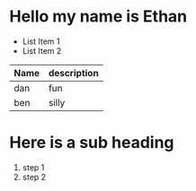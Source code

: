 # Hello my name is Ethan 
* List Item 1
* List Item 2

Name | description
-----|-----
dan  | fun
ben  | silly

# Here is a sub heading

1. step 1
2. step 2
